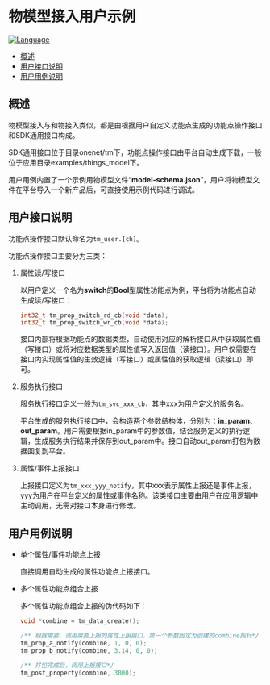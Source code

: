 # 物模型接入用户示例

[![Language](https://img.shields.io/badge/Language-C-brightgreen.svg?style=flat-square "Language")]()

- [概述](#概述)
- [用户接口说明](#用户接口说明)
- [用户用例说明](#用户用例说明)

## 概述

物模型接入与和物接入类似，都是由根据用户自定义功能点生成的功能点操作接口和SDK通用接口构成。

SDK通用接口位于目录onenet/tm下，功能点操作接口由平台自动生成下载，一般位于应用目录examples/things_model下。

用户用例内置了一个示例用物模型文件“**model-schema.json**”，用户将物模型文件在平台导入一个新产品后，可直接使用示例代码进行调试。

## 用户接口说明

功能点操作接口默认命名为`tm_user.[ch]`。

功能点操作接口主要分为三类：

1. 属性读/写接口

   以用户定义一个名为**switch**的**Bool**型属性功能点为例，平台将为功能点自动生成读/写接口：

   ```c
   int32_t tm_prop_switch_rd_cb(void *data);
   int32_t tm_prop_switch_wr_cb(void *data);
   ```

   接口内部将根据功能点的数据类型，自动使用对应的解析接口从中获取属性值（写接口）或将对应数据类型的属性值写入返回值（读接口）。用户仅需要在接口内实现属性值的生效逻辑（写接口）或属性值的获取逻辑（读接口）即可。

2. 服务执行接口

   服务执行接口定义一般为`tm_svc_xxx_cb`，其中xxx为用户定义的服务名。

   平台生成的服务执行接口中，会构造两个参数结构体，分别为：**in_param**、**out_param**。用户需要根据in_param中的参数值，结合服务定义的执行逻辑，生成服务执行结果并保存到out_param中。接口自动out_param打包为数据回复到平台。

3. 属性/事件上报接口

   上报接口定义为`tm_xxx_yyy_notify`，其中xxx表示属性上报还是事件上报，yyy为用户在平台定义的属性或事件名称。该类接口主要由用户在应用逻辑中主动调用，无需对接口本身进行修改。

## 用户用例说明

- 单个属性/事件功能点上报

  直接调用自动生成的属性功能点上报接口。

- 多个属性功能点组合上报

  多个属性功能点组合上报的伪代码如下：

  ```c
  void *combine = tm_data_create();
  
  /** 根据需要，调用需要上报的属性上报接口，第一个参数固定为创建的combine指针*/
  tm_prop_a_notify(combine, 1, 0, 0);
  tm_prop_b_notify(combine, 3.14, 0, 0);
  
  /** 打包完成后，调用上报接口*/
  tm_post_property(combine, 3000);
  ```
